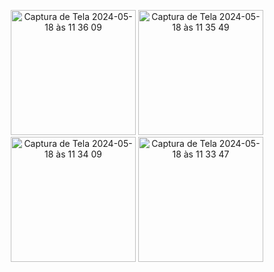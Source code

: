 
<p align="center">
  <img src="https://github.com/gabriellopes23/News-Page/assets/121827829/c63961bf-fd60-4973-883d-942d7500b3ed" alt="Captura de Tela 2024-05-18 às 11 36 09" width="200"/>
  <img src="https://github.com/gabriellopes23/News-Page/assets/121827829/09a03128-8bed-4f47-a635-d6e4929141d6" alt="Captura de Tela 2024-05-18 às 11 35 49" width="200"/>
  <img src="https://github.com/gabriellopes23/News-Page/assets/121827829/e329e4cb-ed40-4714-9f93-a333e9f6f02d" alt="Captura de Tela 2024-05-18 às 11 34 09" width="200"/>
  <img src="https://github.com/gabriellopes23/News-Page/assets/121827829/ccd8fe75-0ce1-439a-9090-31c18defa3ec" alt="Captura de Tela 2024-05-18 às 11 33 47" width="200"/>
</p>
